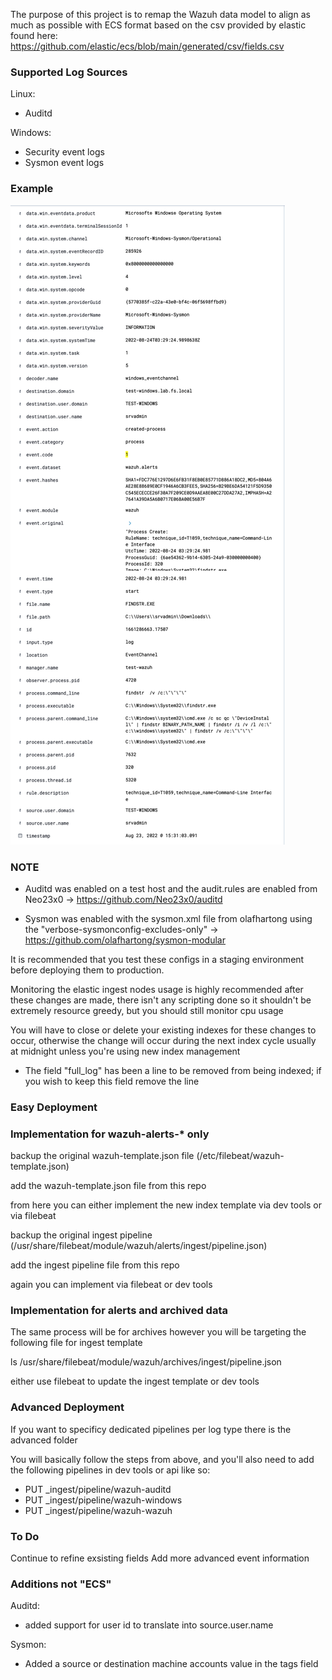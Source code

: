 The purpose of this project is to remap the Wazuh data model to align as much as possible with ECS format based on the csv provided by elastic found here: https://github.com/elastic/ecs/blob/main/generated/csv/fields.csv

### Supported Log Sources ###

Linux:
- Auditd

Windows:
- Security event logs
- Sysmon event logs

### Example ###

![alt text](https://github.com/thejaykobe/wazuh-ecs-standardization/blob/main/Example-sysmon-event%20id%201.png?raw=true)

### NOTE ###

- Auditd was enabled on a test host and the audit.rules are enabled from Neo23x0 -> https://github.com/Neo23x0/auditd

- Sysmon was enabled with the sysmon.xml file from olafhartong using the "verbose-sysmonconfig-excludes-only" -> https://github.com/olafhartong/sysmon-modular

It is recommended that you test these configs in a staging environment before deploying them to production.

Monitoring the elastic ingest nodes usage is highly recommended after these changes are made, there isn't any scripting done so it shouldn't be extremely resource greedy, but you should still monitor cpu usage

You will have to close or delete your existing indexes for these changes to occur, otherwise the change will occur during the next index cycle usually at midnight unless you're using new index management

- The field "full_log" has been a line to be removed from being indexed; if you wish to keep this field remove the line

### Easy Deployment ###

### Implementation for wazuh-alerts-* only ###

backup the original wazuh-template.json file (/etc/filebeat/wazuh-template.json)

add the wazuh-template.json file from this repo 

from here you can either implement the new index template via dev tools or via filebeat

backup the original ingest pipeline (/usr/share/filebeat/module/wazuh/alerts/ingest/pipeline.json)

add the ingest pipeline file from this repo

again you can implement via filebeat or dev tools

### Implementation for alerts and archived data ###

The same process will be for archives however you will be targeting the following file for ingest template

ls /usr/share/filebeat/module/wazuh/archives/ingest/pipeline.json

either use filebeat to update the ingest template or dev tools

### Advanced Deployment ###

If you want to specificy dedicated pipelines per log type there is the advanced folder

You will basically follow the steps from above, and you'll also need to add the following pipelines in dev tools or api like so:

- PUT _ingest/pipeline/wazuh-auditd
- PUT _ingest/pipeline/wazuh-windows
- PUT _ingest/pipeline/wazuh-wazuh

### To Do ###

Continue to refine exsisting fields
Add more advanced event information

### Additions not "ECS" ###

Auditd:
- added support for user id to translate into source.user.name

Sysmon:
- Added a source or destination machine accounts value in the tags field